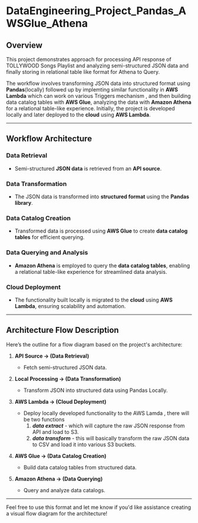 # **DataEngineering_Project_Pandas_AWSGlue_Athena**

## **Overview**
This project demonstrates approach for processing API response of TOLLYWOOD Songs Playlist and analyzing semi-structured JSON data and finally storing in relational table like format for Athena to Query. 

The workflow involves transforming JSON data into structured format using **Pandas**(locally) followed up by implemting similar functionality in **AWS Lambda** which can work on various Triggers mechanism , and then building data catalog tables with **AWS Glue**, analyzing the data with **Amazon Athena** for a relational table-like experience. Initially, the project is developed locally and later deployed to the **cloud** using **AWS Lambda**.

---

## **Workflow Architecture**

### **Data Retrieval**
- Semi-structured **JSON data** is retrieved from an **API source**.

### **Data Transformation**
- The JSON data is transformed into **structured format** using the **Pandas library**.

### **Data Catalog Creation**
- Transformed data is processed using **AWS Glue** to create **data catalog tables** for efficient querying.

### **Data Querying and Analysis**
- **Amazon Athena** is employed to query the **data catalog tables**, enabling a relational table-like experience for streamlined data analysis.

### **Cloud Deployment**
- The functionality built locally is migrated to the **cloud** using **AWS Lambda**, ensuring scalability and automation.

---

## **Architecture Flow Description**
Here’s the outline for a flow diagram based on the project's architecture:

1. **API Source → (Data Retrieval)**  
   - Fetch semi-structured JSON data.

2. **Local Processing → (Data Transformation)**  
   - Transform JSON into structured data using Pandas Locally.

3. **AWS Lambda → (Cloud Deployment)**  
   - Deploy locally developed functionality to the AWS Lamda , there will be two functions
     1. ***data extract*** - which will capture the raw JSON response from API and load to S3.
     2. ***data transform*** - this will basically transform the raw JSON data to CSV and load it into various S3 buckets.

4. **AWS Glue → (Data Catalog Creation)**  
   - Build data catalog tables from structured data.

5. **Amazon Athena → (Data Querying)**  
   - Query and analyze data catalogs.



---


Feel free to use this format and let me know if you'd like assistance creating a visual flow diagram for the architecture!
